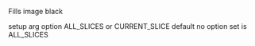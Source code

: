 Fills image black

setup arg option ALL_SLICES or CURRENT_SLICE
default no option set is ALL_SLICES
